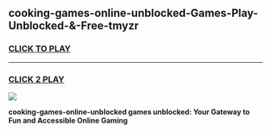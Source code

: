 
## cooking-games-online-unblocked-Games-Play-Unblocked-&-Free-tmyzr
<h3>
<a href="https://premium76.site?title=cooking-games-online-unblocked&ref=24A">CLICK TO PLAY</a></h3>
<hr>

<h3>
<a href="https://premium76.site?title=cooking-games-online-unblocked&ref=24A">CLICK 2 PLAY</a>
  
</h3>

<a href="https://premium76.site?title=cooking-games-online-unblocked&ref=24A"><img src="https://clearcache.store/games.png"></a>


**cooking-games-online-unblocked games unblocked: Your Gateway to Fun and Accessible Online Gaming**
